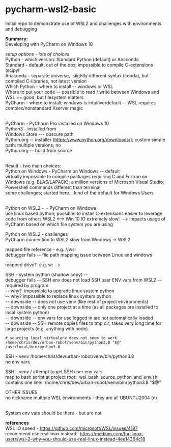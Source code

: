 # pycharm-wsl2-basic

Initial repo to demonstrate use of WSL2 and challenges with environments and debugging

**Summary:**
<br>
Developing with PyCharm on Windows 10

*setup options - lots of choices*<br>
Python - which version:  Standard Python (default) or Anaconda <br>
Standard - default, out of the box; impossible to compile C-extensions (scipy!  <br>
Anaconda - separate universe,  slightly different syntax (conda), but compiled C-libraries, not latest version<br>
Which Python - where to install -- windows or WSL<br>
Where to put your code -- possible to read / write between Windows and WSL == good; but filesystem matters<br>
PyCharm - where to install; windows is intuitive/default -- WSL requires complex/nonstandard Xserver magic<br><br>

PyCharm - PyCharm Pro installed on Windows 10<br>
Python3 - installed from<br>
Windows Store --- obscure path<br>
Python.org -- installer (https://www.python.org/downloads/); custom simple path; multiple versions; no<br>
Python.org -- build from source<br><br>

Result - two main choices:<br>
Python on Windows - PyCharm on Windows -- default<br>
virtually impossible to compile packages requiring C and Fortran on Windows (e.g. BLAS/LAPACK); 
a million versions of Microsoft Visual Studio; <br>
Powershell commands different than terminal;<br>
some challenges; started here... kind of the default for Windows Users<br><br>

Python on WSL2 -  - PyCharm on Windows <br>
use linux based python; 
possible! to install C-extensions
easier to leverage code from others
WSL2 <--> Win 10 IO extremely slow!  --> impacts usage of PyCharm based on which file system you are using


Python on WSL2 - challenges<br>
PyCharm connection to WSL2 slow from Windows -> WSL2

mapped file reference - e.g. //wsl<br>
debugger fails -- file path mapping issue between Linux and windows<br>

mapped drive?  e.g. w: -->

SSH - system python (shadow copy) -- <br>
debugger fails -- SSH env does not load SSH user ENV vars from WSL2 -- required by program<br>
-- why?  impossible to upgrade linux system python<br>
-- why? impossible to replace linux system python<br>
-- downside -- does not use venv (like rest of project environments)<br>
-- downside -- only one project at a time (as all packages are installed to local system python)<br>
-- downside -- env vars for use logged in are not automatically loaded<br>
-- downside -- SSH remote copies files to tmp dir; takes very long time for large projects (e.g. anything with node)<br>
```
# sourcing local virtualenv does not seem to work /home/chris/dev/urban-robot/venv/bin/python3.8 "$@"
/usr/local/bin/python3.8
```

SSH - venv
/home/chris/dev/urban-robot/venv/bin/python3.8 <br>
no env vars<br>

SSH - venv / attempt to get SSH user env vars<br>
map to bash script at project root:  wsl_bash_source_python_and_env.sh
contains one line:   /home/chris/dev/urban-robot/venv/bin/python3.8 "$@" <br>

OTHER ISSUES<br>
no nickname multiple WSL environments - they are all UBUNTU2004 (n)<br><br>

System env vars should be there - but are not<br>


**references**<br>
WSL IO speed - https://github.com/microsoft/WSL/issues/4197<br>
recommend use real linux instead:  https://medium.com/for-linux-users/wsl-2-why-you-should-use-real-linux-instead-4ee14364c18<br>
